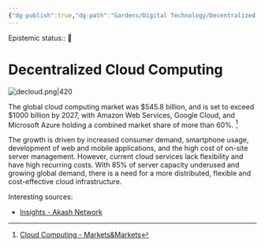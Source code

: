 ```yaml
---
{"dg-publish":true,"dg-path":"Gardens/Digital Technology/Decentralized Cloud Computing.md","permalink":"/gardens/digital-technology/decentralized-cloud-computing/","tags":["tech","IT","cloud decentralization"]}
---
```


Epistemic status:: 🌱
# Decentralized Cloud Computing


![decloud.png|420](/img/user/GOB/assets/images/decloud.png)

The global cloud computing market was $545.8 billion, and is set to exceed $1000 billion by 2027, with Amazon Web Services, Google Cloud, and Microsoft Azure holding a combined market share of more than 60%. [^1]  

The growth is driven by increased consumer demand, smartphone usage, development of web and mobile applications, and the high cost of on-site server management. However, current cloud services lack flexibility and have high recurring costs. With 85% of server capacity underused and growing global demand, there is a need for a more distributed, flexible and cost-effective cloud infrastructure. 


Interesting sources:
- [Insights - Akash Network](https://akash.network/tags/insights/)

[^1]: [Cloud Computing - Markets&Markets](https://www.marketsandmarkets.com/Market-Reports/cloud-computing-market-234.html)